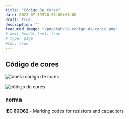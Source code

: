 ```yaml
---
title: "Código De Cores"
date: 2023-07-19T20:51:00+01:00
draft: true
description: ""
featured_image: "/png/tabela-codigo-de-cores.png"
# omit_header_text: true
# type: page
#toc: true
---
```


## Código de cores


![tabela código de cores](/png/tabela-codigo-de-cores.png)






![código de cores](/png/codigo-cores.png)


### norma
**IEC 60062** - Marking codes for resistors and capacitors